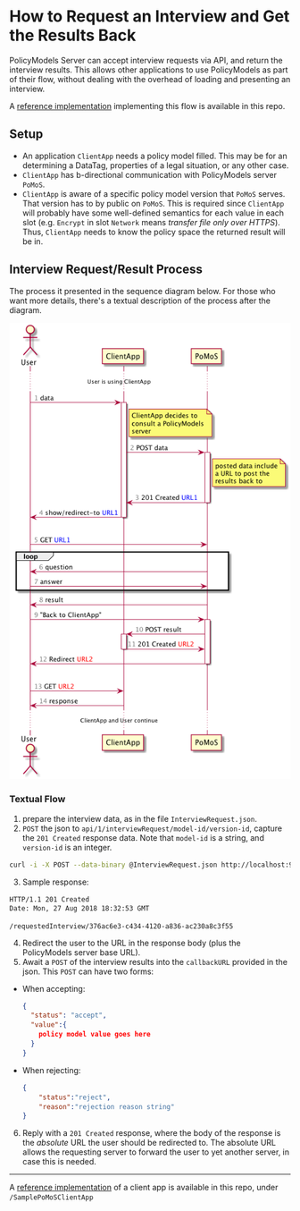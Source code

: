 # How to Request an Interview and Get the Results Back

PolicyModels Server can accept interview requests via API, and return the interview results. This allows other applications to use PolicyModels as part of their flow, without dealing with the overhead of loading and presenting an interview.

A [reference implementation](/SamplePoMoSClientApp) implementing this flow is available in this repo.

## Setup

* An application `ClientApp` needs a policy model filled. This may be for an determining a DataTag, properties of a legal situation, or any other case.
* `ClientApp` has b-directional communication with PolicyModels server `PoMoS`.
* `ClientApp` is aware of a specific policy model version that `PoMoS` serves. That version has to by public on `PoMoS`. This is required since `ClientApp` will probably have some well-defined semantics for each value in each slot (e.g. `Encrypt` in slot `Network` means *transfer file only over HTTPS*). Thus, `ClientApp` needs to know  the policy space the returned result will be in.

## Interview Request/Result Process

The process it presented in the sequence diagram below. For those who want more details, there's a textual description of the process after the diagram.

![Interview Request/Response Process](InterviewRequest.png)


### Textual Flow
1. prepare the interview data, as in the file `InterviewRequest.json`.
2. `POST` the json to `api/1/interviewRequest/model-id/version-id`, capture the `201 Created` response data. Note that `model-id` is a string, and `version-id` is an integer.

  ```bash
  curl -i -X POST --data-binary @InterviewRequest.json http://localhost:9000/api/1/interviewRequest/cats-dogs/1
  ```

3. Sample response:

  ```http
  HTTP/1.1 201 Created
  Date: Mon, 27 Aug 2018 18:32:53 GMT

  /requestedInterview/376ac6e3-c434-4120-a836-ac230a8c3f55
 ```

4. Redirect the user to the URL in the response body (plus the PolicyModels server base URL).
5. Await a `POST` of the interview results into the `callbackURL` provided in the json. This `POST` can have two forms:

  * When accepting:

    ```json
    {
      "status": "accept",
      "value":{
        policy model value goes here
      }
    }
    ```

  * When rejecting:

    ```json
    {
        "status":"reject",
        "reason":"rejection reason string"
    }
    ```
6. Reply with a `201 Created` response, where the body of the response is the *absolute* URL the user should be redirected to. The absolute URL allows the requesting server to forward the user to yet another server, in case this is needed.

---
A [reference implementation](/SamplePoMoSClientApp) of a client app is available in this repo, under `/SamplePoMoSClientApp`
